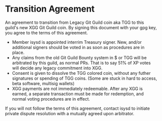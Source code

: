 # Transition Agreement

An agreement to transition from Legacy Git Guild coin aka TGG to this guild's new XGG Git Guild coin. By signing this document with your gpg key, you agree to the terms of this agreement.  
  
 + Member isysd is appointed interrim Treasury signer. New, and/or additional signers should be voted in as soon as procedures are in place.
 + Any claims from the old Git Guild Bounty system in $ or TGG will be arbitrated by this guild, as normal PRs. That is to say 51% of XP votes will decide any legacy commitment into XGG.  
 + Consent is given to dissolve the TGG colored coin, without any futher signatures or spending of TGG coins. (Some are stuck in hard to access, beta software, multisig wallets)  
 + XGG payments are not immediately redeemable. After any XGG is earned, a separate transaction must be made for redemption, and normal voting procedures are in effect.

If you will not follow the terms of this agreement, contact isysd to initiate private dispute resolution with a mutually agreed upon arbitrator.